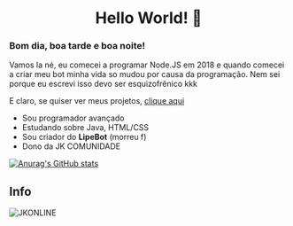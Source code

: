 <h1 align="center">Hello World! 👋</h1>

### Bom dia, boa tarde e boa noite!

Vamos la né, eu comecei a programar Node.JS em 2018 e quando comecei a criar meu bot minha vida so mudou por causa da programação. Nem sei porque eu escrevi isso devo ser esquizofrênico kkk

E claro, se quiser ver meus projetos, [clique aqui](https://github.com/aquelemesmo?tab=repositories)

- Sou programador avançado
- Estudando sobre Java, HTML/CSS
- Sou criador do **LipeBot** (morreu f)
- Dono da JK COMUNIDADE

[![Anurag's GitHub stats](https://github-readme-stats.vercel.app/api?username=anuraghazra)](https://github.com/anuraghazra/github-readme-stats)

## Info

![JKONLINE](https://img.shields.io/discord/786677580970328094?label=JK)
